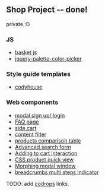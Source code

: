 
## Shop Project -- done!
private :D
### JS
- [basket js](https://addyosmani.com/basket.js/)
- [jquery-palette-color-picker](https://github.com/carloscabo/jquery-palette-color-picker)

### Style guide templates
- [codyhouse](https://codyhouse.co/gem/css-style-guide-template/)

### Web components
- [modal sign up/ login](https://codyhouse.co/demo/login-signup-modal-window/index.html#0)
- [FAQ page](https://codyhouse.co/demo/faq-template/index.html)
- [side cart](https://codyhouse.co/demo/side-cart/index.html#0)
- [content filter](https://codyhouse.co/demo/content-filter/index.html#0)
- [products comparison table](https://codyhouse.co/demo/products-comparison-table/index.html)
- [Advanced search form](https://codyhouse.co/gem/advanced-search-form/)
- [Adding to cart interaction](https://codyhouse.co/demo/add-to-cart-interaction/index.html)
- [CSS product quick view](https://codyhouse.co/gem/css-product-quick-view/)
- [Morphing modal window](https://codyhouse.co/gem/morphing-modal-window/)
- [breadcrumbs multi steps indicator](https://codyhouse.co/demo/breadcrumbs-multi-steps-indicator/index.html)

TODO: add [codrops](http://tympanus.net/codrops/) links.